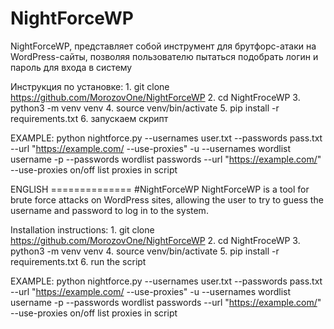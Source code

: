 # NightForceWP
NightForceWP, представляет собой инструмент для брутфорс-атаки на WordPress-сайты, позволяя пользователю пытаться подобрать логин и пароль для входа в систему

Инструкция по установке:
      1. git clone https://github.com/MorozovOne/NightForceWP
      2. cd NightFroceWP
      3. python3 -m venv venv 
      4. source venv/bin/activate 
      5. pip install -r requirements.txt
      6. запускаем скрипт

EXAMPLE:
      python nightforce.py --usernames user.txt --passwords pass.txt --url "https://example.com/ --use-proxies"
      -u --usernames   wordlist username
      -p --passwords   wordlist passwords
      --url            "https://example.com/" 
      --use-proxies    on/off list proxies in script
   

ENGLISH ==============
#NightForceWP
NightForceWP is a tool for brute force attacks on WordPress sites, allowing the user to try to guess the username and password to log in to the system.

Installation instructions:
      1. git clone https://github.com/MorozovOne/NightForceWP
      2. cd NightFroceWP
      3. python3 -m venv venv 
      4. source venv/bin/activate 
      5. pip install -r requirements.txt
      6. run the script

EXAMPLE:
      python nightforce.py --usernames user.txt --passwords pass.txt --url "https://example.com/ --use-proxies"
      -u --usernames wordlist username
      -p --passwords wordlist passwords
      --url "https://example.com/" 
      --use-proxies on/off list proxies in script
